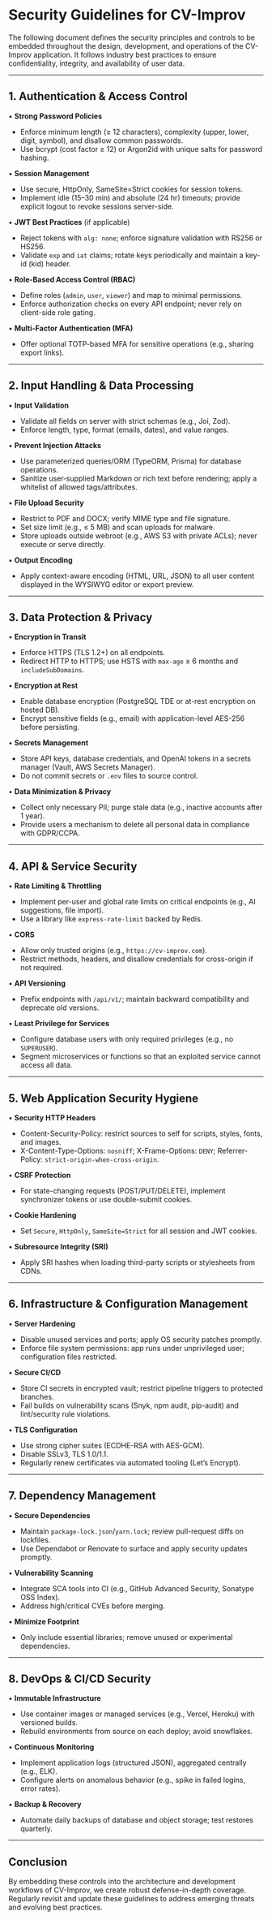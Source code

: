 # Security Guidelines for CV-Improv

The following document defines the security principles and controls to be embedded throughout the design, development, and operations of the CV-Improv application. It follows industry best practices to ensure confidentiality, integrity, and availability of user data.

---

## 1. Authentication & Access Control

• **Strong Password Policies**
  - Enforce minimum length (≥ 12 characters), complexity (upper, lower, digit, symbol), and disallow common passwords.  
  - Use bcrypt (cost factor ≥ 12) or Argon2id with unique salts for password hashing.

• **Session Management**
  - Use secure, HttpOnly, SameSite=Strict cookies for session tokens.  
  - Implement idle (15–30 min) and absolute (24 hr) timeouts; provide explicit logout to revoke sessions server-side.

• **JWT Best Practices** (if applicable)
  - Reject tokens with `alg: none`; enforce signature validation with RS256 or HS256.  
  - Validate `exp` and `iat` claims; rotate keys periodically and maintain a key-id (kid) header.

• **Role-Based Access Control (RBAC)**
  - Define roles (`admin`, `user`, `viewer`) and map to minimal permissions.  
  - Enforce authorization checks on every API endpoint; never rely on client-side role gating.

• **Multi-Factor Authentication (MFA)**
  - Offer optional TOTP-based MFA for sensitive operations (e.g., sharing export links).

---

## 2. Input Handling & Data Processing

• **Input Validation**
  - Validate all fields on server with strict schemas (e.g., Joi, Zod).  
  - Enforce length, type, format (emails, dates), and value ranges.

• **Prevent Injection Attacks**
  - Use parameterized queries/ORM (TypeORM, Prisma) for database operations.  
  - Sanitize user‐supplied Markdown or rich text before rendering; apply a whitelist of allowed tags/attributes.

• **File Upload Security**
  - Restrict to PDF and DOCX; verify MIME type and file signature.  
  - Set size limit (e.g., ≤ 5 MB) and scan uploads for malware.  
  - Store uploads outside webroot (e.g., AWS S3 with private ACLs); never execute or serve directly.

• **Output Encoding**
  - Apply context-aware encoding (HTML, URL, JSON) to all user content displayed in the WYSIWYG editor or export preview.

---

## 3. Data Protection & Privacy

• **Encryption in Transit**
  - Enforce HTTPS (TLS 1.2+) on all endpoints.  
  - Redirect HTTP to HTTPS; use HSTS with `max-age` ≥ 6 months and `includeSubDomains`.

• **Encryption at Rest**
  - Enable database encryption (PostgreSQL TDE or at-rest encryption on hosted DB).  
  - Encrypt sensitive fields (e.g., email) with application-level AES-256 before persisting.

• **Secrets Management**
  - Store API keys, database credentials, and OpenAI tokens in a secrets manager (Vault, AWS Secrets Manager).  
  - Do not commit secrets or `.env` files to source control.

• **Data Minimization & Privacy**
  - Collect only necessary PII; purge stale data (e.g., inactive accounts after 1 year).  
  - Provide users a mechanism to delete all personal data in compliance with GDPR/CCPA.

---

## 4. API & Service Security

• **Rate Limiting & Throttling**
  - Implement per-user and global rate limits on critical endpoints (e.g., AI suggestions, file import).  
  - Use a library like `express-rate-limit` backed by Redis.

• **CORS**
  - Allow only trusted origins (e.g., `https://cv-improv.com`).  
  - Restrict methods, headers, and disallow credentials for cross-origin if not required.

• **API Versioning**
  - Prefix endpoints with `/api/v1/`; maintain backward compatibility and deprecate old versions.

• **Least Privilege for Services**
  - Configure database users with only required privileges (e.g., no `SUPERUSER`).  
  - Segment microservices or functions so that an exploited service cannot access all data.

---

## 5. Web Application Security Hygiene

• **Security HTTP Headers**
  - Content-Security-Policy: restrict sources to self for scripts, styles, fonts, and images.  
  - X-Content-Type-Options: `nosniff`; X-Frame-Options: `DENY`; Referrer-Policy: `strict-origin-when-cross-origin`.

• **CSRF Protection**
  - For state-changing requests (POST/PUT/DELETE), implement synchronizer tokens or use double-submit cookies.

• **Cookie Hardening**
  - Set `Secure`, `HttpOnly`, `SameSite=Strict` for all session and JWT cookies.

• **Subresource Integrity (SRI)**
  - Apply SRI hashes when loading third-party scripts or stylesheets from CDNs.

---

## 6. Infrastructure & Configuration Management

• **Server Hardening**
  - Disable unused services and ports; apply OS security patches promptly.  
  - Enforce file system permissions: app runs under unprivileged user; configuration files restricted.

• **Secure CI/CD**
  - Store CI secrets in encrypted vault; restrict pipeline triggers to protected branches.  
  - Fail builds on vulnerability scans (Snyk, npm audit, pip-audit) and lint/security rule violations.

• **TLS Configuration**
  - Use strong cipher suites (ECDHE-RSA with AES-GCM).  
  - Disable SSLv3, TLS 1.0/1.1.  
  - Regularly renew certificates via automated tooling (Let’s Encrypt).

---

## 7. Dependency Management

• **Secure Dependencies**
  - Maintain `package-lock.json`/`yarn.lock`; review pull-request diffs on lockfiles.  
  - Use Dependabot or Renovate to surface and apply security updates promptly.

• **Vulnerability Scanning**
  - Integrate SCA tools into CI (e.g., GitHub Advanced Security, Sonatype OSS Index).  
  - Address high/critical CVEs before merging.

• **Minimize Footprint**
  - Only include essential libraries; remove unused or experimental dependencies.

---

## 8. DevOps & CI/CD Security

• **Immutable Infrastructure**
  - Use container images or managed services (e.g., Vercel, Heroku) with versioned builds.  
  - Rebuild environments from source on each deploy; avoid snowflakes.

• **Continuous Monitoring**
  - Implement application logs (structured JSON), aggregated centrally (e.g., ELK).  
  - Configure alerts on anomalous behavior (e.g., spike in failed logins, error rates).

• **Backup & Recovery**
  - Automate daily backups of database and object storage; test restores quarterly.

---

## Conclusion

By embedding these controls into the architecture and development workflows of CV-Improv, we create robust defense-in-depth coverage. Regularly revisit and update these guidelines to address emerging threats and evolving best practices.